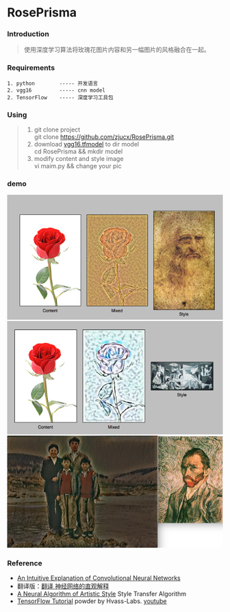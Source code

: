 RosePrisma
=========================
### Introduction
> 使用深度学习算法将玫瑰花图片内容和另一幅图片的风格融合在一起。

### Requirements
```
1. python        ----- 开发语言
2. vgg16         ----- cnn model
2. TensorFlow    ----- 深度学习工具包
```
### Using
> 1) git clone project </br >
>    git clone https://github.com/zjucx/RosePrisma.git </br >
> 2) download [vgg16.tfmodel]( https://s3.amazonaws.com/cadl/models/vgg16.tfmodel) to dir model</br >
>    cd RosePrisma && mkdir model </br >
> 3) modify content and style image </br >
>    vi maim.py && change your pic </br >

### demo
![demo1](image/dist/1.png)
![demo3](image/dist/3.png)
![demo8](image/dist/8.png)

### Reference
- [An Intuitive Explanation of Convolutional Neural Networks](http://andrew.gibiansky.com/blog/machine-learning/convolutional-neural-networks/)
- 翻译版：[翻译 神经网络的直观解释](http://www.hackcv.com/index.php/archives/104/?hmsr=toutiao.io&utm_medium=toutiao.io&utm_source=toutiao.io)
- [A Neural Algorithm of Artistic Style](https://arxiv.org/pdf/1508.06576.pdf) Style Transfer Algorithm
- [TensorFlow Tutorial](https://github.com/recheer/TensorFlow-Tutorials) powder by Hvass-Labs. [youtube](https://www.youtube.com/playlist?list=PL9Hr9sNUjfsmEu1ZniY0XpHSzl5uihcXZ)